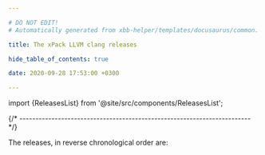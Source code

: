 ```yaml
---

# DO NOT EDIT!
# Automatically generated from xbb-helper/templates/docusaurus/common.

title: The xPack LLVM clang releases

hide_table_of_contents: true

date: 2020-09-28 17:53:00 +0300

---
```


import {ReleasesList} from '@site/src/components/ReleasesList';

{/* ------------------------------------------------------------------------ */}

The releases, in reverse chronological order are:

<ReleasesList />
